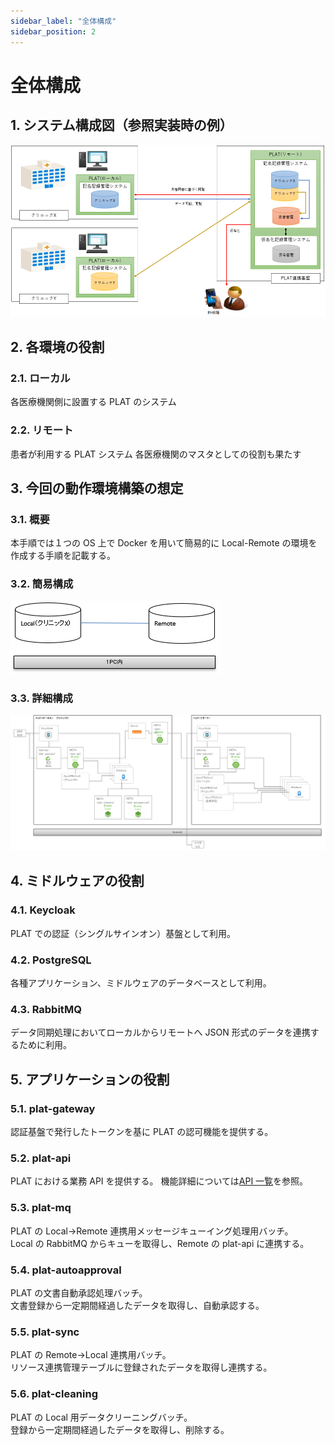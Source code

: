 ```yaml
---
sidebar_label: "全体構成"
sidebar_position: 2
---
```


# 全体構成

## 1. システム構成図（参照実装時の例）

![image.png](.attachments/image-e1cd1598-fc30-4b82-af3e-f968fa9f6c7a.png)

## 2. 各環境の役割

### 2.1. ローカル

各医療機関側に設置する PLAT のシステム

### 2.2. リモート

患者が利用する PLAT システム
各医療機関のマスタとしての役割も果たす

## 3. 今回の動作環境構築の想定

### 3.1. 概要

本手順では１つの OS 上で Docker を用いて簡易的に Local-Remote の環境を作成する手順を記載する。

### 3.2. 簡易構成

![image.png](.attachments/image-c9dffbbe-12a7-4552-8e63-4963392936fc.png)

### 3.3. 詳細構成

![image.png](.attachments/image-9cccddd2-45b1-4469-822b-1da946e5888c.png)

## 4. ミドルウェアの役割

### 4.1. Keycloak

PLAT での認証（シングルサインオン）基盤として利用。

### 4.2. PostgreSQL

各種アプリケーション、ミドルウェアのデータベースとして利用。

### 4.3. RabbitMQ

データ同期処理においてローカルからリモートへ JSON 形式のデータを連携するために利用。

## 5. アプリケーションの役割

### 5.1. plat-gateway

認証基盤で発行したトークンを基に PLAT の認可機能を提供する。

### 5.2. plat-api

PLAT における業務 API を提供する。
機能詳細については[API 一覧](5.API仕様/1.API一覧.md)を参照。

### 5.3. plat-mq

PLAT の Local→Remote 連携用メッセージキューイング処理用バッチ。  
Local の RabbitMQ からキューを取得し、Remote の plat-api に連携する。

### 5.4. plat-autoapproval

PLAT の文書自動承認処理バッチ。  
文書登録から一定期間経過したデータを取得し、自動承認する。

### 5.5. plat-sync

PLAT の Remote→Local 連携用バッチ。  
リソース連携管理テーブルに登録されたデータを取得し連携する。

### 5.6. plat-cleaning

PLAT の Local 用データクリーニングバッチ。  
登録から一定期間経過したデータを取得し、削除する。
